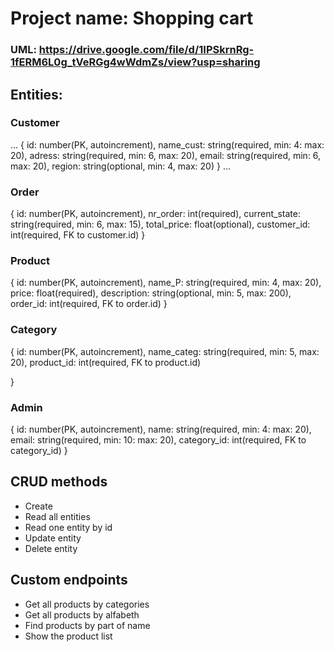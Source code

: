 # Project name: Shopping cart

### UML: https://drive.google.com/file/d/1IPSkrnRg-1fERM6L0g_tVeRGg4wWdmZs/view?usp=sharing

## Entities:

### Customer
...
{
    id: number(PK, autoincrement),
    name_cust: string(required, min: 4: max: 20),
    adress: string(required, min: 6, max: 20),
    email: string(required, min: 6, max: 20),
    region: string(optional, min: 4, max: 20)
}
...
### Order
{
    id: number(PK, autoincrement),
    nr_order: int(required),
    current_state: string(required, min: 6, max: 15),
    total_price: float(optional),
    customer_id: int(required, FK to customer.id)
}

### Product
{
    id: number(PK, autoincrement),
    name_P: string(required, min: 4, max: 20),
    price: float(required),
    description: string(optional, min: 5, max: 200),
    order_id: int(required, FK to order.id) 
}

### Category
{
    id: number(PK, autoincrement),
    name_categ: string(required, min: 5, max: 20),
    product_id: int(required, FK to product.id)

}


### Admin
{
    id: number(PK, autoincrement),
    name: string(required, min: 4: max: 20),
    email: string(required, min: 10: max: 20),
    category_id: int(required, FK to category_id)
}

## CRUD methods
+ Create
+ Read all entities
+ Read one entity by id
+ Update entity
+ Delete entity

## Custom endpoints
+ Get all products by categories
+ Get all products by alfabeth
+ Find products by part of name
+ Show the product list